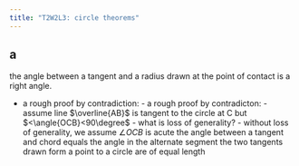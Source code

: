 ```yaml
---
title: "T2W2L3: circle theorems"
---
```


## a

the angle between a tangent and a radius drawn at the point of contact is a right angle.

- a rough proof by contradiction: - a rough proof by contradicton: - assume line $\overline{AB}$ is tangent to the circle at C but $<\angle{OCB}<90\degree$ - what is loss of generality? - without loss of generality, we assume $\angle{OCB}$ is acute
  the angle between a tangent and chord equals the angle in the alternate segment
  the two tangents drawn form a point to a circle are of equal length
